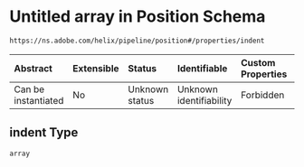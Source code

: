 # Untitled array in Position Schema

```txt
https://ns.adobe.com/helix/pipeline/position#/properties/indent
```



| Abstract            | Extensible | Status         | Identifiable            | Custom Properties | Additional Properties | Access Restrictions | Defined In                                                           |
| :------------------ | :--------- | :------------- | :---------------------- | :---------------- | :-------------------- | :------------------ | :------------------------------------------------------------------- |
| Can be instantiated | No         | Unknown status | Unknown identifiability | Forbidden         | Allowed               | none                | [position.schema.json*](position.schema.json "open original schema") |

## indent Type

`array`
